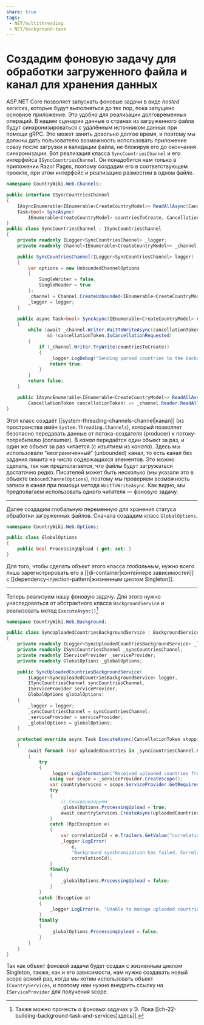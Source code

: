 ```yaml
---
share: true
tags:
 - NET/multithreading
 - NET/background-task
---
```

# Создадим фоновую задачу для обработки загруженного файла и канал для хранения данных
ASP.NET Core позволяет запускать фоновые задачи в виде *hosted services*, которые будут выполняться до тех пор, пока запущено основное приложение. Это удобно для реализации долговременных операций. В нашем сценарии данные о странах из загруженного файла будут синхронизироваться с удалённым источником данных при помощи gRPC. Это может занять довольно долгое время, и поэтому мы должны дать пользователю возможность использовать приложение сразу после загрузки и валидации файла, не блокируя его до окончания синхронизации.
Вот реализация класса `SyncCountriesChannel` и его интерфейса `ISyncCountriesChannel`. Он понадобится нам только в приложении Razor Pages, поэтому создадим его в соответствующем проекте, при этом интерфейс и реализацию разместим в одном файле.
```csharp
namespace CountryWiki.Web.Channels;

public interface ISyncCountriesChannel
{
    IAsyncEnumerable<IEnumerable<CreateCountryModel>> ReadAllAsync(CancellationToken cancellationToken);
    Task<bool> SyncAsync(
        IEnumerable<CreateCountryModel> countriesToCreate, CancellationToken cancellationToken);
}
public class SyncCountriesChannel : ISyncCountriesChannel
{
    private readonly ILogger<SyncCountriesChannel> _logger;
    private readonly Channel<IEnumerable<CreateCountryModel>> _channel;

    public SyncCountriesChannel(ILogger<SyncCountriesChannel> logger)
    {
        var options = new UnboundedChannelOptions
        {
            SingleWriter = false,
            SingleReader = true
        };
        _channel = Channel.CreateUnbounded<IEnumerable<CreateCountryModel>>(options);
        _logger = logger;
    }

    public async Task<bool> SyncAsync(IEnumerable<CreateCountryModel> countriesToCreate, CancellationToken cancellationToken)
    {
        while (await _channel.Writer.WaitToWriteAsync(cancellationToken)
               && !cancellationToken.IsCancellationRequested)
        {
            if (_channel.Writer.TryWrite(countriesToCreate))
            {
                _logger.LogDebug("Sending parsed countries to the background task");
                return true;
            }
        }
        return false;
    }

    public IAsyncEnumerable<IEnumerable<CreateCountryModel>> ReadAllAsync(
        CancellationToken cancellationToken) => _channel.Reader.ReadAllAsync(cancellationToken);
}
```
Этот класс создаёт [[system-threading-channels-channel|канал]] (из пространства имён `System.Threading.Channels`), который позволяет безопасно передавать данные от потока-создателя (producer) к потоку-потребителю (consumer). В *канал* передаётся один объект за раз, и один же объект за раз читается (с изъятием из *канала*). Здесь мы использовали “неограниченный” (unbounded) канал, то есть канал без задания лимита на число содержащихся элементов. Это можно сделать, так как предполагается, что файлы будут загружаться достаточно редко. Писателей может быть несколько (мы указали это в объекте `UnboundChannelOptions`), поэтому мы проверяем возможность записи в канал при помощи метода `WaitToWriteAsync`. Как видно, мы предполагаем использовать одного читателя — фоновую задачу.

---
Далее создадим глобальную переменную для хранения статуса обработки загруженных файлов. Сначала создадим класс `GlobalOptions`.
```csharp
namespace CountryWiki.Web.Options;

public class GlobalOptions
{
    public bool ProcessingUpload { get; set; }
}
```
Для того, чтобы сделать объект этого класса *глобальным*, нужно всего лишь зарегистрировать его в [[di-container|контейнере зависимостей]] с [[dependency-injection-pattern|жизненным циклом Singleton]].

---
Теперь реализуем нашу фоновую задачу. Для этого нужно унаследоваться от абстрактного класса `BackgroundService` и реализовать метод `ExecuteAsync()`[^1]
```csharp
namespace CountryWiki.Web.Background;

public class SyncUploadedCountriesBackgroundService : BackgroundService
{
    private readonly ILogger<SyncUploadedCountriesBackgroundService> _logger;
    private readonly ISyncCountriesChannel _syncCountriesChannel;
    private readonly IServiceProvider _serviceProvider;
    private readonly GlobalOptions _globalOptions;

    public SyncUploadedCountriesBackgroundService(
        ILogger<SyncUploadedCountriesBackgroundService> logger,
        ISyncCountriesChannel syncCountriesChannel,
        IServiceProvider serviceProvider,
        GlobalOptions globalOptions)
    {
        _logger = logger;
        _syncCountriesChannel = syncCountriesChannel;
        _serviceProvider = serviceProvider;
        _globalOptions = globalOptions;
    }

    protected override async Task ExecuteAsync(CancellationToken stoppingToken)
    {
        await foreach (var uploadedCountries in _syncCountriesChannel.ReadAllAsync(stoppingToken))
        {
            try
            {
                _logger.LogInformation("Received uploaded countries from the channel for sync");
                using var scope = _serviceProvider.CreateScope();
                var countryServices = scope.ServiceProvider.GetRequiredService<ICountryServices>();
                try
                {
                    // Синхронизируем
                    _globalOptions.ProcessingUpload = true;
                    await countryServices.CreateAsync(uploadedCountries);
                }
                catch (RpcException e)
                {
                    var correlationId = e.Trailers.GetValue("correlationId");
                    _logger.LogError(
                        e,
                        "Background synchronization has failed. CorrelationId {correlationId}",
                        correlationId);
                }
                finally
                {
                    _globalOptions.ProcessingUpload = false;
                }
            }
            catch (Exception e)
            {
                _logger.LogError(e, "Unable to manage uploaded countries");
            }
            finally
            {
                _globalOptions.ProcessingUpload = false;
            }
        }
    }
}
```
Так как объект фоновой задачи будет создан с жизненным циклом Singleton, также, как и его зависимости, нам нужно создавать новый scope всякий раз, когда мы хотим использовать объект `ICountryServices`, и поэтому нам нужно внедрить ссылку на `IServiceProvider` для получения scope.

[^1]: Также можно прочесть о фоновых задачах у Э. Лока [[ch-22-building-background-task-and-services|здесь]].